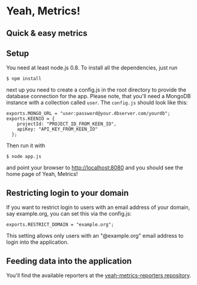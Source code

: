# Yeah, Metrics!
## Quick & easy metrics

## Setup
You need at least node.js 0.8.
To install all the dependencies, just run

    $ npm install
next up you need to create a config.js in the root directory to provide the database connection for the app.
Please note, that you'll need a MongoDB instance with a collection called ```user```.
The ```config.js``` should look like this:

    exports.MONGO_URL = "user:password@your.dbserver.com/yourdb";
    exports.KEENIO = {
        projectId: "PROJECT_ID_FROM_KEEN_IO",
        apiKey: "API_KEY_FROM_KEEN_IO"
      };
Then run it with

    $ node app.js
and point your browser to [http://localhost:8080](http://localhost:8080) and you should see the home page of Yeah, Metrics!

## Restricting login to your domain
If you want to restrict login to users with an email address of your domain, say example.org, you can set this via the config.js:

    exports.RESTRICT_DOMAIN = "example.org";
This setting allows only users with an "@example.org" email address to login into the application.

## Feeding data into the application
You'll find the available reporters at the [yeah-metrics-reporters repository](https://github.com/avgp/yeah-metrics-reporters).